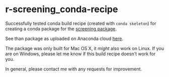 # r-screening_conda-recipe
Successfully tested conda build recipe (created with `conda skeleton`) for creating a conda package for the [screening package](https://github.com/wwrechard/screening).

See than package as uploaded on Anaconda cloud [here](https://anaconda.org/krinsman/r-screening).

The package was only built for Mac OS X, it *might* also work on Linux. If you are on Windows, please let me know if this build recipe doesn't work for you.

In general, please contact me with any requests for improvement.